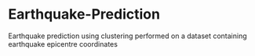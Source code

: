 # Earthquake-Prediction
Earthquake prediction using clustering performed on a dataset containing earthquake epicentre coordinates
